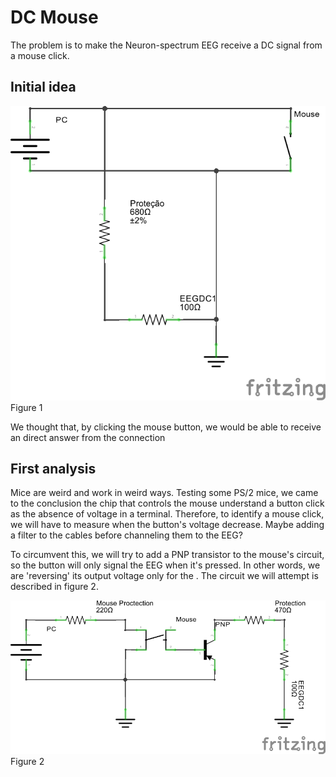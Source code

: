 # DC Mouse

The problem is to make the Neuron-spectrum EEG receive a DC signal from a mouse click.

Initial idea
------------

![circuit](./dc-mouse/dc-mouse.1.png)
Figure 1

We thought that, by clicking the mouse button, we would be able to receive an direct answer from the connection

First analysis
--------------

Mice are weird and work in weird ways. Testing some PS/2 mice, we came to the conclusion the chip that controls the mouse understand a button click as the absence of voltage in a terminal. Therefore, to identify a mouse click, we will have to measure when the button's voltage decrease. Maybe adding a filter to the cables before channeling them to the EEG?

To circumvent this, we will try to add a PNP transistor to the mouse's circuit, so the button will only signal the EEG when it's pressed. In other words, we are 'reversing' its output voltage only for the . The circuit we will attempt is described in figure 2.

![circuit](./dc-mouse/dc-mouse.2.png)
Figure 2
